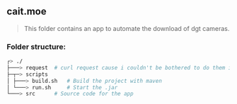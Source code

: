 ## cait.moe

> This folder contains an app to automate the download of dgt cameras.

### Folder structure:

```bash
┌> ./
├───> request  # curl request cause i couldn't be bothered to do them in java
├─┬─> scripts
│ ├───> build.sh   # Build the project with maven
│ └───> run.sh     # Start the .jar
└───> src      # Source code for the app
```